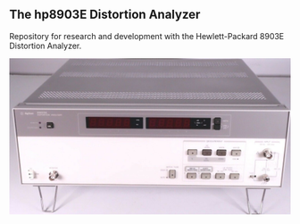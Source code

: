 ## The hp8903E Distortion Analyzer

Repository for research and development with the Hewlett-Packard 8903E Distortion Analyzer.

![1](/img/1.jpg)